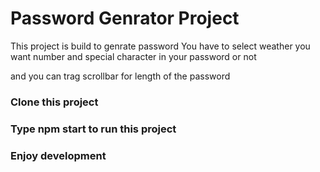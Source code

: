 # Password Genrator Project

This project is build to genrate password
You have to select weather you want number and special character in your password or not

and you can trag scrollbar for length of the password
### Clone this project
### Type npm start to run this project 
### Enjoy development 
